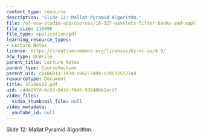 ```yaml
---
content_type: resource
description: 'Slide 12: Mallat Pyramid Algorithm.'
file: /ol-ocw-studio-app/courses/18-327-wavelets-filter-banks-and-applications-spring-2003/cdd4897d6c93043df04593648bb1ecd7_Slides12.pdf
file_size: 118496
file_type: application/pdf
learning_resource_types:
- Lecture Notes
license: https://creativecommons.org/licenses/by-nc-sa/4.0/
ocw_type: OCWFile
parent_title: Lecture Notes
parent_type: CourseSection
parent_uid: cb486913-197d-c062-7d9b-c7d5225177ad
resourcetype: Document
title: Slides12.pdf
uid: cdd4897d-6c93-043d-f045-93648bb1ecd7
video_files:
  video_thumbnail_file: null
video_metadata:
  youtube_id: null
---
```

Slide 12: Mallat Pyramid Algorithm.